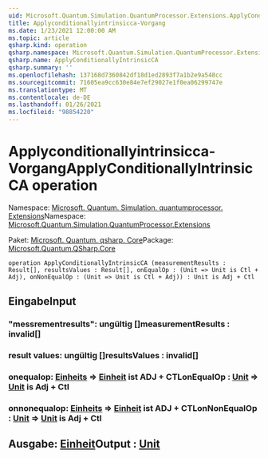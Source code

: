 ```yaml
---
uid: Microsoft.Quantum.Simulation.QuantumProcessor.Extensions.ApplyConditionallyIntrinsicCA
title: Applyconditionallyintrinsicca-Vorgang
ms.date: 1/23/2021 12:00:00 AM
ms.topic: article
qsharp.kind: operation
qsharp.namespace: Microsoft.Quantum.Simulation.QuantumProcessor.Extensions
qsharp.name: ApplyConditionallyIntrinsicCA
qsharp.summary: ''
ms.openlocfilehash: 137168d7360842df18d1ed2893f7a1b2e9a548cc
ms.sourcegitcommit: 71605ea9cc630e84e7ef29027e1f0ea06299747e
ms.translationtype: MT
ms.contentlocale: de-DE
ms.lasthandoff: 01/26/2021
ms.locfileid: "98854220"
---
```

# <a name="applyconditionallyintrinsicca-operation"></a><span data-ttu-id="71a1d-102">Applyconditionallyintrinsicca-Vorgang</span><span class="sxs-lookup"><span data-stu-id="71a1d-102">ApplyConditionallyIntrinsicCA operation</span></span>

<span data-ttu-id="71a1d-103">Namespace: [Microsoft. Quantum. Simulation. quantumprocessor. Extensions](xref:Microsoft.Quantum.Simulation.QuantumProcessor.Extensions)</span><span class="sxs-lookup"><span data-stu-id="71a1d-103">Namespace: [Microsoft.Quantum.Simulation.QuantumProcessor.Extensions](xref:Microsoft.Quantum.Simulation.QuantumProcessor.Extensions)</span></span>

<span data-ttu-id="71a1d-104">Paket: [Microsoft. Quantum. qsharp. Core](https://nuget.org/packages/Microsoft.Quantum.QSharp.Core)</span><span class="sxs-lookup"><span data-stu-id="71a1d-104">Package: [Microsoft.Quantum.QSharp.Core](https://nuget.org/packages/Microsoft.Quantum.QSharp.Core)</span></span>




```qsharp
operation ApplyConditionallyIntrinsicCA (measurementResults : Result[], resultsValues : Result[], onEqualOp : (Unit => Unit is Ctl + Adj), onNonEqualOp : (Unit => Unit is Ctl + Adj)) : Unit is Adj + Ctl
```


## <a name="input"></a><span data-ttu-id="71a1d-105">Eingabe</span><span class="sxs-lookup"><span data-stu-id="71a1d-105">Input</span></span>

### <a name="measurementresults--__invalidresult__"></a><span data-ttu-id="71a1d-106">"messrementresults": __ungültig <Result>__[]</span><span class="sxs-lookup"><span data-stu-id="71a1d-106">measurementResults : __invalid<Result>__[]</span></span>




### <a name="resultsvalues--__invalidresult__"></a><span data-ttu-id="71a1d-107">result values: __ungültig <Result>__[]</span><span class="sxs-lookup"><span data-stu-id="71a1d-107">resultsValues : __invalid<Result>__[]</span></span>




### <a name="onequalop--unit--unit--is-adj--ctl"></a><span data-ttu-id="71a1d-108">onequalop: [Einheits](xref:microsoft.quantum.lang-ref.unit) => [Einheit](xref:microsoft.quantum.lang-ref.unit)  ist ADJ + CTL</span><span class="sxs-lookup"><span data-stu-id="71a1d-108">onEqualOp : [Unit](xref:microsoft.quantum.lang-ref.unit) => [Unit](xref:microsoft.quantum.lang-ref.unit)  is Adj + Ctl</span></span>




### <a name="onnonequalop--unit--unit--is-adj--ctl"></a><span data-ttu-id="71a1d-109">onnonequalop: [Einheits](xref:microsoft.quantum.lang-ref.unit) => [Einheit](xref:microsoft.quantum.lang-ref.unit)  ist ADJ + CTL</span><span class="sxs-lookup"><span data-stu-id="71a1d-109">onNonEqualOp : [Unit](xref:microsoft.quantum.lang-ref.unit) => [Unit](xref:microsoft.quantum.lang-ref.unit)  is Adj + Ctl</span></span>





## <a name="output--unit"></a><span data-ttu-id="71a1d-110">Ausgabe: [Einheit](xref:microsoft.quantum.lang-ref.unit)</span><span class="sxs-lookup"><span data-stu-id="71a1d-110">Output : [Unit](xref:microsoft.quantum.lang-ref.unit)</span></span>

